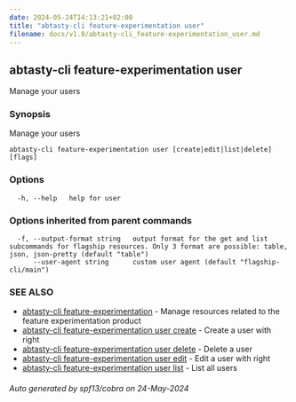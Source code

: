 ```yaml
---
date: 2024-05-24T14:13:21+02:00
title: "abtasty-cli feature-experimentation user"
filename: docs/v1.0/abtasty-cli_feature-experimentation_user.md
---
```

## abtasty-cli feature-experimentation user

Manage your users

### Synopsis

Manage your users

```
abtasty-cli feature-experimentation user [create|edit|list|delete] [flags]
```

### Options

```
  -h, --help   help for user
```

### Options inherited from parent commands

```
  -f, --output-format string   output format for the get and list subcommands for flagship resources. Only 3 format are possible: table, json, json-pretty (default "table")
      --user-agent string      custom user agent (default "flagship-cli/main")
```

### SEE ALSO

* [abtasty-cli feature-experimentation](/docs/v1.0/abtasty-cli_feature-experimentation.md)	 - Manage resources related to the feature experimentation product
* [abtasty-cli feature-experimentation user create](/docs/v1.0/abtasty-cli_feature-experimentation_user_create.md)	 - Create a user with right
* [abtasty-cli feature-experimentation user delete](/docs/v1.0/abtasty-cli_feature-experimentation_user_delete.md)	 - Delete a user
* [abtasty-cli feature-experimentation user edit](/docs/v1.0/abtasty-cli_feature-experimentation_user_edit.md)	 - Edit a user with right
* [abtasty-cli feature-experimentation user list](/docs/v1.0/abtasty-cli_feature-experimentation_user_list.md)	 - List all users

###### Auto generated by spf13/cobra on 24-May-2024
